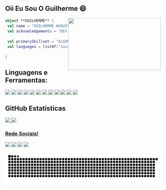 ## Oii Eu Sou O Guilherme 😄

<img align="right" width="300" height="168" src="https://i.pinimg.com/originals/e4/26/70/e426702edf874b181aced1e2fa5c6cde.gif"/>

```kotlin
object **GUILHERME** {
 val name = "GUILHERME AUGUSTO"
 val acknowledgements = "DEV WEB"
 
 val primarySkillset = "ALGUMAS HABILIDADES"
 val languages = listOf("Java", "JavaScript", "HTML", "CSS") 

}
```

## **Linguagens e Ferramentas:**  
<div>
<img src="https://cdn.discordapp.com/attachments/755062376545648641/880273105321349140/Component_16.png">
<img src="https://cdn.discordapp.com/attachments/755062376545648641/880273102049804298/Component_15.png">
<img src="https://cdn.discordapp.com/attachments/755062376545648641/880273079857725490/Component_14.png">
<img src="https://cdn.discordapp.com/attachments/755062376545648641/880273079576711210/Component_13.png">
<img src="https://cdn.discordapp.com/attachments/755062376545648641/880273078217764895/Component_11.png">
<img src="https://cdn.discordapp.com/attachments/755062376545648641/880273078192574525/Component_12.png">
<img src="https://cdn.discordapp.com/attachments/755062376545648641/880273076636483614/Component_10.png">
<img src="https://cdn.discordapp.com/attachments/755062376545648641/880273076389052487/Component_9.png">
<img src="https://cdn.discordapp.com/attachments/755062376545648641/880273065953599498/Component_8.png">
<img src="https://cdn.discordapp.com/attachments/755062376545648641/880273065831985162/Component_7.png">
<img src="https://cdn.discordapp.com/attachments/755062376545648641/880273064225542215/Component_6.png">
<img src="https://cdn.discordapp.com/attachments/755062376545648641/880273059456630784/Component_5.png">
<div>


## **GitHub Estatísticas**

 <div>
  <a href="https://github.com/Guilherme-4ugusto">
  <img height="160em" src="https://github-readme-stats.vercel.app/api?username=Guilherme-4ugusto&show_icons=true&theme=nord&include_all_commits=true&count_private=true"/>
  <img height="160em" src="https://github-readme-stats.vercel.app/api/top-langs/?username=Guilherme-4ugusto&layout=compact&theme=nord"/>
</div>

### Rede Sociais!

<p align="left">
<a href="mailto:guilhermeabscontato@gmail.com" alt="Gmail">
  <img src="https://cdn.discordapp.com/attachments/755062376545648641/880232795446837298/Component_4.png" /></a>

  <a href="https://www.linkedin.com/in/guilherme-augusto-03bab0209" target="_blank">
  <img src="https://cdn.discordapp.com/attachments/755062376545648641/880232790757630002/Component_3.png" /></a>

  <a href="https://www.facebook.com/guilhermeaugusto.batistasantos/" alt="Facebook">
  <img src="https://cdn.discordapp.com/attachments/755062376545648641/880232784499732530/Component_1.png"/></a>

  <a href="https://www.instagram.com/guilherme4ugusto/" alt="Instagram">
  <img src="https://cdn.discordapp.com/attachments/755062376545648641/880232789897773116/Component_2.png"/></a>
</p>  

![Snake animation](https://github.com/Guilherme-4ugusto/Guilherme-4ugusto/blob/output/github-contribution-grid-snake.svg)
